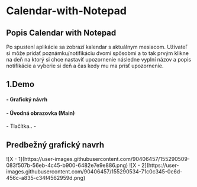 <h1> Calendar-with-Notepad </h1>
<h2>Popis Calendar with Notepad</h2>
Po spustení aplikácie sa zobrazí kalendar s aktuálnym mesiacom. Užívateľ si môže pridať poznámku/notifikáciu dvomi spôsobmi a to tak prvým klikne na deň na ktorý si chce nastaviť upozornenie následne vyplní názov a popis notifikácie a vyberie si deň a čas kedy mu ma prísť upozornenie.

<h2>1.Demo</h2>
<h4>- Grafický návrh </h4>
<h4>- Úvodná obrazovka (Main) </h4>
- Tlačítka..
- 

<h2>Predbežný grafický navrh</h2>
![X - 1](https://user-images.githubusercontent.com/90406457/155290509-083f507b-56eb-4c45-b900-6482e7e9e886.png)
![X - 2](https://user-images.githubusercontent.com/90406457/155290534-71c0c345-0c6d-456c-a835-c34f4562959d.png)
